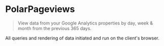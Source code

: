 PolarPageviews
==============

> View data from your Google Analytics properties by day, week &amp; month from the previous 365 days.

All queries and rendering of data initiated and run on the client's browser.